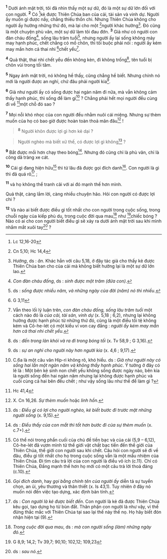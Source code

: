 <sup><b>1</b></sup> Dưới ánh mặt trời, tôi đã nhìn thấy một sự dữ, đó là một sự dữ lớn đối với con người. <sup><b>2</b></sup> Có [^1@-3c38c023-ca1a-4ac4-9ca1-de7f63eded9d]kẻ được Thiên Chúa ban của cải, tài sản và vinh dự. Người ấy muốn gì được nấy, chẳng thiếu thốn chi. Nhưng Thiên Chúa không cho người ấy hưởng những thứ đó, mà lại cho một [^2@-3c38c023-ca1a-4ac4-9ca1-de7f63eded9d]người khác hưởng[^1-3c38c023-ca1a-4ac4-9ca1-de7f63eded9d]. Đó cũng là một chuyện phù vân, một sự dữ làm tôi đau đớn. <sup><b>3</b></sup> Giả như có người con đàn cháu đống[^2-3c38c023-ca1a-4ac4-9ca1-de7f63eded9d], sống lâu trăm tuổi[^3-3c38c023-ca1a-4ac4-9ca1-de7f63eded9d], nhưng người ấy lại sống không mảy may hạnh phúc, chết chẳng có mồ chôn, thì tôi buộc phải nói : người ấy kém may mắn hơn cả thai nhi [^3@-3c38c023-ca1a-4ac4-9ca1-de7f63eded9d]chết yểu[^4-3c38c023-ca1a-4ac4-9ca1-de7f63eded9d].

<sup><b>4</b></sup> Quả thật, thai nhi chết yểu đến không kèn, đi không trống[^5-3c38c023-ca1a-4ac4-9ca1-de7f63eded9d], tên tuổi bị chôn vùi trong tối tăm.

<sup><b>5</b></sup> Ngay ánh mặt trời, nó không hề thấy, cũng chẳng hề biết. Nhưng chính nó mới là người được an nghỉ, chứ đâu phải người kia[^6-3c38c023-ca1a-4ac4-9ca1-de7f63eded9d].

<sup><b>6</b></sup> Giả như người ấy có sống được hai ngàn năm đi nữa, mà vẫn không cảm thấy hạnh phúc, thì sống để làm gì[^7-3c38c023-ca1a-4ac4-9ca1-de7f63eded9d] ? Chẳng phải hết mọi người đều cùng đi về [^4@-3c38c023-ca1a-4ac4-9ca1-de7f63eded9d]một chỗ đó sao ?

<sup><b>7</b></sup> Mọi nỗi khó nhọc của con người đều nhằm nuôi cái miệng. Nhưng sự thèm muốn của họ có bao giờ được hoàn toàn thoả mãn đâu[^8-3c38c023-ca1a-4ac4-9ca1-de7f63eded9d] !


> <sup><b>8</b></sup> Người khôn được lợi gì hơn kẻ dại ?
>


> Người nghèo mà biết xử thế, có được lợi gì không[^9-3c38c023-ca1a-4ac4-9ca1-de7f63eded9d] ?
>

<sup><b>9</b></sup> Bắt được mồi hơn chạy theo bóng[^10-3c38c023-ca1a-4ac4-9ca1-de7f63eded9d]. Nhưng đó cũng chỉ là phù vân, chỉ là công dã tràng xe cát.

<sup><b>10</b></sup> Cái gì đang hiện hữu[^11-3c38c023-ca1a-4ac4-9ca1-de7f63eded9d] thì từ lâu đã được gọi đích danh[^12-3c38c023-ca1a-4ac4-9ca1-de7f63eded9d]. Con người là gì thì đã quá rõ[^13-3c38c023-ca1a-4ac4-9ca1-de7f63eded9d] ;

<sup><b>11</b></sup> và họ không thể tranh cãi với ai đó mạnh thế hơn mình.

Quả thật, càng lắm lời, càng nhiều chuyện hão. Hỏi con người có được lợi chi ?

<sup><b>12</b></sup> Và nào ai biết được điều gì tốt nhất cho con người trong cuộc sống, trong chuỗi ngày của kiếp phù du, trong cuộc đời qua mau[^14-3c38c023-ca1a-4ac4-9ca1-de7f63eded9d] như [^5@-3c38c023-ca1a-4ac4-9ca1-de7f63eded9d]chiếc bóng ? Nào có ai cho con người biết điều gì sẽ xảy ra dưới ánh mặt trời sau khi mình nhắm mắt xuôi tay[^15-3c38c023-ca1a-4ac4-9ca1-de7f63eded9d] ?

[^1-3c38c023-ca1a-4ac4-9ca1-de7f63eded9d]: *Hưởng*, ds : *ăn*. Khác hẳn với câu 5,18, ở đây tác giả cho thấy kẻ được Thiên Chúa ban cho của cải mà không biết hưởng lại là một sự dữ lớn lao.
[^2-3c38c023-ca1a-4ac4-9ca1-de7f63eded9d]: *Con đàn cháu đống*, ds : *sinh được một trăm (đứa con)*.
[^3-3c38c023-ca1a-4ac4-9ca1-de7f63eded9d]: ds : *sống được nhiều năm, và những ngày của đời (năm) nó thì nhiều*.
[^4-3c38c023-ca1a-4ac4-9ca1-de7f63eded9d]: Vẫn theo lối lý luận trên, *con đàn cháu đống, sống lâu trăm tuổi* một cách nào đó là *của cải, tài sản, vinh dự* (x. 5,18 ; 6,2), nhưng lại không hưởng được hạnh phúc từ những thứ đó, cũng là một điều tồi tệ không kém và Cô-he-lét có một kiểu ví von cay đắng : *người ấy kém may mắn hơn cả thai nhi chết yểu*.
[^5-3c38c023-ca1a-4ac4-9ca1-de7f63eded9d]: ds : *đến trong làn khói và ra đi trong bóng tối* (x. Tv 58,9 ; G 3,16).
[^6-3c38c023-ca1a-4ac4-9ca1-de7f63eded9d]: ds : *sự an nghỉ cho người này hơn người kia* (x. 4,6 ; 9,17).
[^7-3c38c023-ca1a-4ac4-9ca1-de7f63eded9d]: C.6a là một câu văn Híp-ri không rõ, khó hiểu. ds : *Giả như người này có sống hai lần một ngàn năm và không thấy hạnh phúc*. Ý tưởng ở đây có lẽ là : Một bên kẻ sinh non chết yểu không sống được ngày nào, bên kia là người sống đến hai ngàn năm nhưng lại không được hạnh phúc và cuối cùng cả hai bên đều chết ; như vậy sống lâu như thế để làm gì ?
[^8-3c38c023-ca1a-4ac4-9ca1-de7f63eded9d]: X. Cn 16,26. *Sự thèm muốn* hoặc *linh hồn*.
[^9-3c38c023-ca1a-4ac4-9ca1-de7f63eded9d]: ds : *Điều gì có lợi cho người nghèo, kẻ biết bước đi trước mặt những người sống* (x. 9,15).
[^10-3c38c023-ca1a-4ac4-9ca1-de7f63eded9d]: ds : *Điều thấy của con mắt thì tốt hơn bước đi của sự thèm muốn* (x. c.7+).
[^11-3c38c023-ca1a-4ac4-9ca1-de7f63eded9d]: Có thể nói trong phần cuối của chủ đề tiền bạc và của cải (5,9 – 6,12), Cô-he-lét đã vươn mình từ thế giới vật chất bạc tiền đến thế giới của Thiên Chúa, thế giới con người sau khi chết. Câu hỏi con người sẽ đi về đâu, điều gì tốt nhất cho họ trong cuộc sống vẫn là một mầu nhiệm của Thiên Chúa. Đi tìm câu trả lời của con người là điều vô ích (c.11). Chỉ có Thiên Chúa, Đấng mạnh thế hơn họ mới có một câu trả lời thoả đáng (c.10).
[^12-3c38c023-ca1a-4ac4-9ca1-de7f63eded9d]: *Gọi đích danh*, hay *gọi bằng chính tên của người ấy* diễn tả sự tuyển chọn, an ủi, yêu thương và thân thiết (x. Is 43,1). Tuy nhiên ở đây nó muốn nói đến việc tạo dựng, xác định bản tính.
[^13-3c38c023-ca1a-4ac4-9ca1-de7f63eded9d]: ds : *Con người là kẻ được biết đến*. Con người là kẻ đã được Thiên Chúa kêu gọi, tạo dựng họ từ bùn đất. Thân phận con người là như vậy, vì thế đừng thắc mắc với Thiên Chúa tại sao lại thế này thế nọ. Họ hãy biết đón nhận hiện tại (9).
[^14-3c38c023-ca1a-4ac4-9ca1-de7f63eded9d]: *Trong cuộc đời qua mau*, ds : *mà con người sống (làm) những ngày đó*.
[^15-3c38c023-ca1a-4ac4-9ca1-de7f63eded9d]: ds : *sau nó*.
[^1@-3c38c023-ca1a-4ac4-9ca1-de7f63eded9d]: Lc 12,16-20
[^2@-3c38c023-ca1a-4ac4-9ca1-de7f63eded9d]: Cn 5,10; Hc 14,4
[^3@-3c38c023-ca1a-4ac4-9ca1-de7f63eded9d]: G 3,11
[^4@-3c38c023-ca1a-4ac4-9ca1-de7f63eded9d]: Hc 41,4
[^5@-3c38c023-ca1a-4ac4-9ca1-de7f63eded9d]: G 8,9; 14,2; Tv 39,7; 90,10; 102,12; 109,23